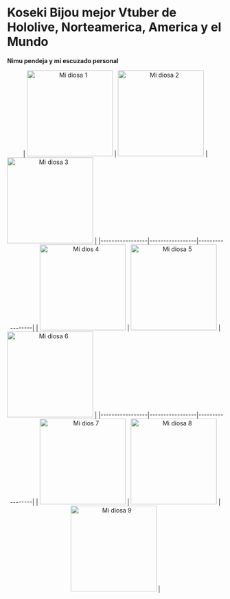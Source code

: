 # Koseki Bijou mejor Vtuber de Hololive, Norteamerica, America y el Mundo

**Nimu pendeja y mi escuzado personal**

<center>
| <img src="https://pbs.twimg.com/media/GkEhcEcaAAIw0aR?format=jpg&name=small" alt="Mi diosa 1" width="200" height="200"> | <img src="https://pbs.twimg.com/media/Gj49EHFXQAA2jGo?format=jpg&name=small" alt="Mi diosa 2" width="200" height="200"> | <img src="https://pbs.twimg.com/media/GjzfZIfacAE3VDM?format=jpg&name=small" alt="Mi diosa 3" width="200" height="200"> |
|-----------------|-----------------|-----------------|
| <img src="https://pbs.twimg.com/media/Gjupi0faMAAbKi7?format=jpg&name=small" alt="Mi dios 4" width="200" height="200"> | <img src="https://pbs.twimg.com/media/GjD_kndW4AAp2nU?format=jpg&name=small" alt="Mi diosa 5" width="200" height="200"> | <img src="https://pbs.twimg.com/media/Gie3qIHXIAAhxEj?format=jpg&name=small" alt="Mi diosa 6" width="200" height="200"> |
|-----------------|-----------------|-----------------|
| <img src="https://pbs.twimg.com/media/Gibw1fOW0AADIY6?format=jpg&name=small" alt="Mi dios 7" width="200" height="200"> | <img src="https://pbs.twimg.com/media/GiROaEbXoAABZR4?format=jpg&name=small" alt="Mi diosa 8" width="200" height="200"> | <img src="https://pbs.twimg.com/media/GiEdl81boAA9gKf?format=jpg&name=small" alt="Mi diosa 9" width="200" height="200"> |
</center>